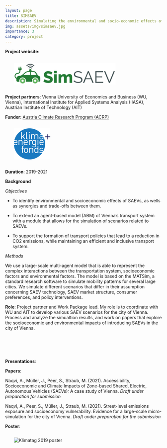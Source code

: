 ```yaml
---
layout: page
title: SIMSAEV
description: Simulating the environmental and socio-economic effects of SAEVs
img: assets/img/simsaev.jpg
importance: 3
category: project
---
```




**Project website**:

<div class="row" style="margin: 2.0em;">
	<a class="mr-auto" href="https://www.simsaev.eu" target="_blank">
	  <img height="70px" src="/assets/img/simsaev.svg">
	</a>
</div>

**Project partners**: Vienna University of Economics and Business (WU, Vienna), International Institute for Applied Systems Analysis (IIASA), Austrian Institute of Technology (AIT)


**Funder**: <a href="https://www.klimafonds.gv.at/call/austrian-climate-research-program/" target="_blank">Austria Climate Research Program (ACRP)</a>


<div class="row" style="margin: 2.0em;">
	<a class="mr-auto" href="https://www.klimafonds.gv.at/" target="_blank">
	  <img height="100px" src="/assets/img/klimafonds.png">
	</a>
</div>

**Duration**: 2019-2021


**Background**

*Objectives*

* To identify environmental and socioeconomic effects of SAEVs, as wells as synergies and trade-offs between them.

* To extend an agent-based model (ABM) of Vienna’s transport system with a module that allows for the simulation of scenarios related to SAEVs.

* To support the formation of transport policies that lead to a reduction in CO2 emissions, while maintaining an efficient and inclusive transport system.

*Methods*

We use a large-scale multi-agent model that is able to represent the complex interactions between the transportation system, socioeconomic factors and environmental factors. The model is based on the MATSim, a standard research software to simulate mobility patterns for several large cities.
We simulate different scenarios that differ in their assumption concerning SAEV technology, SAEV market structure, consumer preferences, and policy interventions.

**Role**: Project partner and Work Package lead. My role is to coordinate with WU and AIT to develop various SAEV scenarios for the city of Vienna. Process and analyze the simualtion results, and work on papers that explore the socioeconomic and environmental impacts of introducing SAEVs in the city of Vienna.


<div class="row" style="margin: 2.0em;">
    <div class="col">
        <img class="img-fluid" img align="bottom" src="{{ '/assets/img/day5_qgis.png' | relative_url }}" alt="" title="Simulated daily exposure to particulate matter"/>
    </div>
    <div class="col">
        <img class="img-fluid" img align="bottom" src="{{ '/assets/img/heatmap.png' | relative_url }}" alt="" title="Emissions dispersion over locations"/>
    </div>
</div>



**Presentations**:

**Papers**:

Naqvi, A., Müller, J., Peer, S., Straub, M. (2021). Accessibility, Socioeconomic and Climate Impacts of Zone-based Shared, Electric, Autonomous Vehicles (SAEVs): A case study of Vienna. *Draft under preparation for submission*


Naqvi, A., Peer, S., Müller, J., Straub, M. (2021). Street-level emissions exposure and socioeconomy vulnerability. Evidence for a large-scale micro-simulation for the city of Vienna. *Draft under preparation for the submission*

**Poster**:

<div class="row" style="margin: 2.0em;">
	  <img width="500px" src="/assets/img/SimSAEV_poster_final.jpg" title="Klimatag 2019 poster" data-zoomable>
</div>
